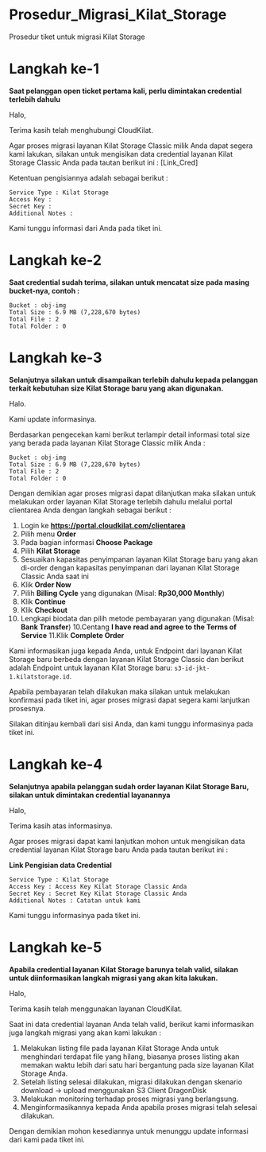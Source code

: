# Prosedur_Migrasi_Kilat_Storage
Prosedur tiket untuk migrasi Kilat Storage

# Langkah ke-1 

**Saat pelanggan open ticket pertama kali, perlu dimintakan credential terlebih dahulu**
 
Halo,
 
Terima kasih telah menghubungi CloudKilat.
 
Agar proses migrasi layanan Kilat Storage Classic milik Anda dapat segera kami lakukan, silakan untuk mengisikan data credential layanan Kilat Storage Classic Anda pada tautan berikut ini : [Link_Cred]
 
Ketentuan pengisiannya adalah sebagai berikut :
 
```
Service Type : Kilat Storage
Access Key : 
Secret Key : 
Additional Notes : 
```
 
Kami tunggu informasi dari Anda pada tiket ini.
 
# Langkah ke-2 

**Saat credential sudah terima, silakan untuk mencatat size pada masing bucket-nya, contoh :** 
 
```
Bucket : obj-img
Total Size : 6.9 MB (7,228,670 bytes)
Total File : 2
Total Folder : 0
```
 
# Langkah ke-3

**Selanjutnya silakan untuk disampaikan terlebih dahulu kepada pelanggan terkait kebutuhan size Kilat Storage baru yang akan digunakan.**
 
Halo.
 
Kami update informasinya.

Berdasarkan pengecekan kami berikut terlampir detail informasi total size yang berada pada layanan Kilat Storage Classic milik Anda :
 
```
Bucket : obj-img
Total Size : 6.9 MB (7,228,670 bytes)
Total File : 2
Total Folder : 0
```
 
Dengan demikian agar proses migrasi dapat dilanjutkan maka silakan untuk melakukan order layanan Kilat Storage terlebih dahulu melalui portal clientarea Anda dengan langkah sebagai berikut :
 
1. Login ke **https://portal.cloudkilat.com/clientarea**
2. Pilih menu **Order**
3. Pada bagian informasi **Choose Package**
4. Pilih **Kilat Storage**
4. Sesuaikan kapasitas penyimpanan layanan Kilat Storage baru yang akan di-order dengan kapasitas penyimpanan dari layanan Kilat Storage Classic Anda saat ini
5. Klik **Order Now**
6. Pilih **Billing Cycle** yang digunakan (Misal: **Rp30,000 Monthly**)
7. Klik **Continue**
8. Klik **Checkout**
9. Lengkapi biodata dan pilih metode pembayaran yang digunakan (Misal: **Bank Transfer**)
10.Centang **I have read and agree to the Terms of Service**
11.Klik **Complete Order**
 
Kami informasikan juga kepada Anda, untuk Endpoint dari layanan Kilat Storage baru berbeda dengan layanan Kilat Storage Classic dan berikut adalah Endpoint untuk layanan Kilat Storage baru: `s3-id-jkt-1.kilatstorage.id`.
 
Apabila pembayaran telah dilakukan maka silakan untuk melakukan konfirmasi pada tiket ini, agar proses migrasi dapat segera kami lanjutkan prosesnya.
 
Silakan ditinjau kembali dari sisi Anda, dan kami tunggu informasinya pada tiket ini.
 
# Langkah ke-4

**Selanjutnya apabila pelanggan sudah order layanan Kilat Storage Baru, silakan untuk dimintakan credential layanannya**

Halo,
 
Terima kasih atas informasinya.
 
Agar proses migrasi dapat kami lanjutkan mohon untuk mengisikan data credential layanan Kilat Storage baru Anda pada tautan berikut ini :
 
**Link Pengisian data Credential**
 
```
Service Type : Kilat Storage
Access Key : Access Key Kilat Storage Classic Anda
Secret Key : Secret Key Kilat Storage Classic Anda
Additional Notes : Catatan untuk kami
```
 
Kami tunggu informasinya pada tiket ini.

# Langkah ke-5 

**Apabila credential layanan Kilat Storage barunya telah valid, silakan untuk diinformasikan langkah migrasi yang akan kita lakukan.** 
 
Halo, 
 
Terima kasih telah menggunakan layanan CloudKilat.
 
Saat ini data credential layanan Anda telah valid, berikut kami informasikan juga langkah migrasi yang akan kami lakukan :
 
1. Melakukan listing file pada layanan Kilat Storage Anda untuk menghindari terdapat file yang hilang, biasanya proses listing akan memakan waktu lebih dari satu hari bergantung pada size layanan Kilat Storage Anda.
2. Setelah listing selesai dilakukan, migrasi dilakukan dengan skenario download -> upload menggunakan S3 Client DragonDisk
3. Melakukan monitoring terhadap proses migrasi yang berlangsung.
4. Menginformasikannya kepada Anda apabila proses migrasi telah selesai dilakukan.
 
Dengan demikian mohon kesediannya untuk menunggu update informasi dari kami pada tiket ini.

